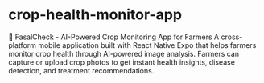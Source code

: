 # crop-health-monitor-app
🌾 FasalCheck - AI-Powered Crop Monitoring App for Farmers  A cross-platform mobile application built with React Native Expo that helps farmers monitor crop health through AI-powered image analysis. Farmers can capture or upload crop photos to get instant health insights, disease detection, and treatment recommendations. 
